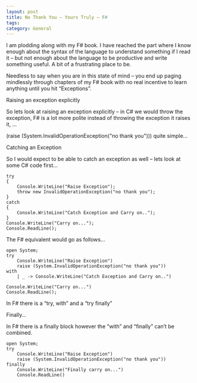 ```yaml
---
layout: post
title: No Thank You – Yours Truly – F#
tags: 
category: General
---
```

I am plodding along with my F# book. I have reached the part where I know enough about the syntax of the language to understand something if I read it – but not enough about the language to be productive and write something useful. A bit of a frustrating place to be.

Needless to say when you are in this state of mind – you end up paging mindlessly through chapters of my F# book with no real incentive to learn anything until you hit “Exceptions”.

Raising an exception explicitly

So lets look at raising an exception explicitly – in C# we would throw the exception, F# is a lot more polite instead of throwing the exception it raises it, …

(raise (System.InvalidOperationException("no thank you")))
quite simple…

Catching an Exception

So I would expect to be able to catch an exception as well – lets look at some C# code first…

~~~
try
{
    Console.WriteLine("Raise Exception");
    throw new InvalidOperationException("no thank you");
}
catch
{
    Console.WriteLine("Catch Exception and Carry on..");
}                    
Console.WriteLine("Carry on...");
Console.ReadLine();
~~~
 

The F# equivalent would go as follows…

~~~
open System;
try
    Console.WriteLine("Raise Exception")
    raise (System.InvalidOperationException("no thank you"))
with
    | _ -> Console.WriteLine("Catch Exception and Carry on..")

Console.WriteLine("Carry on...")
Console.ReadLine();
~~~
 

In F# there is a “try, with” and a “try finally”

Finally…

In F# there is a finally block however the “with” and “finally” can’t be combined.

~~~
open System;
try
    Console.WriteLine("Raise Exception")
    raise (System.InvalidOperationException("no thank you"))
finally    
    Console.WriteLine("Finally carry on...")
    Console.ReadLine()
~~~